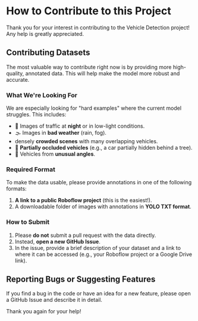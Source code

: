 # How to Contribute to this Project

Thank you for your interest in contributing to the Vehicle Detection project! Any help is greatly appreciated.

## Contributing Datasets
The most valuable way to contribute right now is by providing more high-quality, annotated data. This will help make the model more robust and accurate.

### What We're Looking For
We are especially looking for "hard examples" where the current model struggles. This includes:

- 🌃 Images of traffic at **night** or in low-light conditions.
- 🌫️ Images in **bad weather** (rain, fog).
-  densely **crowded scenes** with many overlapping vehicles.
- 🙈 **Partially occluded vehicles** (e.g., a car partially hidden behind a tree).
- 📐 Vehicles from **unusual angles**.

### Required Format
To make the data usable, please provide annotations in one of the following formats:

1.  **A link to a public Roboflow project** (this is the easiest!).
2.  A downloadable folder of images with annotations in **YOLO TXT format**.

### How to Submit
1.  Please **do not** submit a pull request with the data directly.
2.  Instead, **open a new GitHub Issue**.
3.  In the issue, provide a brief description of your dataset and a link to where it can be accessed (e.g., your Roboflow project or a Google Drive link).

## Reporting Bugs or Suggesting Features
If you find a bug in the code or have an idea for a new feature, please open a GitHub Issue and describe it in detail.

Thank you again for your help!